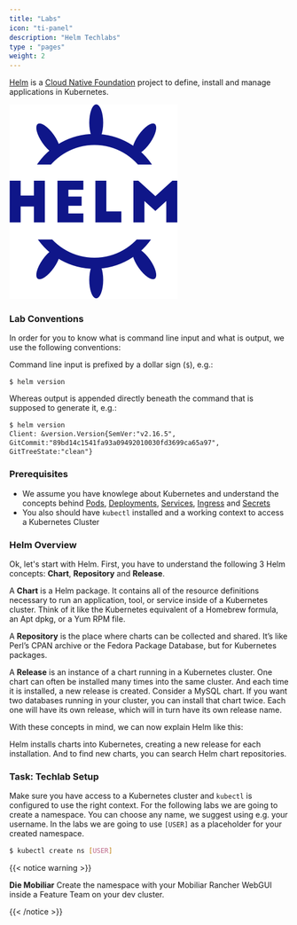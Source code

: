 ```yaml
---
title: "Labs"
icon: "ti-panel"
description: "Helm Techlabs"
type : "pages"
weight: 2
---
```


[Helm](https://github.com/helm/helm) is a [Cloud Native Foundation](https://www.cncf.io/) project to define, install and manage applications in Kubernetes.

![Helm Logo](helm-horizontal-color.png)


### Lab Conventions

In order for you to know what is command line input and what is output, we use the following conventions:

Command line input is prefixed by a dollar sign (`$`), e.g.:

```
$ helm version
```

Whereas output is appended directly beneath the command that is supposed to generate it, e.g.:

```
$ helm version
Client: &version.Version{SemVer:"v2.16.5", GitCommit:"89bd14c1541fa93a09492010030fd3699ca65a97", GitTreeState:"clean"}
```


### Prerequisites

* We assume you have knowlege about Kubernetes and understand the concepts behind [Pods](https://kubernetes.io/docs/concepts/workloads/pods/pod/), [Deployments](https://kubernetes.io/docs/concepts/workloads/controllers/deployment/), [Services](https://kubernetes.io/docs/concepts/services-networking/service/), [Ingress](https://kubernetes.io/docs/concepts/services-networking/ingress/) and [Secrets](https://kubernetes.io/docs/concepts/services-networking/service/)
* You also should have `kubectl` installed and a working context to access a Kubernetes Cluster


### Helm Overview

Ok, let's start with Helm. 
First, you have to understand the following 3 Helm concepts: **Chart**, **Repository** and **Release**.

A **Chart** is a Helm package. It contains all of the resource definitions necessary to run an application, tool, or service inside of a Kubernetes cluster. Think of it like the Kubernetes equivalent of a Homebrew formula, an Apt dpkg, or a Yum RPM file.

A **Repository** is the place where charts can be collected and shared. It’s like Perl’s CPAN archive or the Fedora Package Database, but for Kubernetes packages.

A **Release** is an instance of a chart running in a Kubernetes cluster. One chart can often be installed many times into the same cluster. And each time it is installed, a new release is created. Consider a MySQL chart. If you want two databases running in your cluster, you can install that chart twice. Each one will have its own release, which will in turn have its own release name.

With these concepts in mind, we can now explain Helm like this:

Helm installs charts into Kubernetes, creating a new release for each installation. And to find new charts, you can search Helm chart repositories.


### Task: Techlab Setup

Make sure you have access to a Kubernetes cluster and `kubectl` is configured to use the right context. For the following labs we are going to create a namespace. You can choose any name, we suggest using e.g. your username. In the labs we are going to use `[USER]` as a placeholder for your created namespace.

```bash
$ kubectl create ns [USER]
``` 

{{< notice warning >}}

**Die Mobiliar** Create the namespace with your Mobiliar Rancher WebGUI inside a Feature Team on your dev cluster.

{{< /notice >}}
